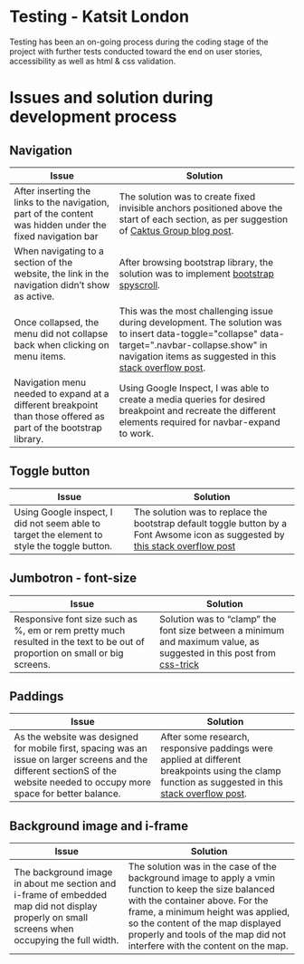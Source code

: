 # **Testing - Katsit London**

Testing has been an on-going process during the coding stage of the project with further tests conducted toward the end on user stories, accessibility as well as html & css validation.

# Issues and solution during development process 

## Navigation 

Issue | Solution 
------------ | -------------
After inserting the links to the navigation, part of the content was hidden under the fixed navigation bar | The solution was to create fixed invisible anchors positioned above the start of each section, as per suggestion of [Caktus Group blog post](https://www.caktusgroup.com/blog/2017/10/23/css-tip-fixed-headers-and-section-anchors).
When navigating to a section of the website, the link in the navigation didn’t show as active. | After browsing bootstrap library, the solution was to implement [bootstrap spyscroll](https://getbootstrap.com/docs/4.5/components/scrollspy/). 
Once collapsed, the menu did not collapse back when clicking on menu items. | This was the most challenging issue during development. The solution was to insert data-toggle="collapse" data-target=".navbar-collapse.show" in navigation items as suggested in this [stack overflow post](https://stackoverflow.com/questions/42401606/how-to-hide-collapsible-bootstrap-4-navbar-on-click).
Navigation menu needed to expand at a different breakpoint than those offered as part of the bootstrap library. | Using Google Inspect, I was able to create a media queries for desired breakpoint and recreate the different elements required for navbar-expand to work. 

## Toggle button 

Issue | Solution 
------------ | -------------
Using Google inspect, I did not seem able to target the element to style the toggle button. | The solution was to replace the bootstrap default toggle button by a Font Awsome icon as suggested by [this stack overflow post](https://stackoverflow.com/questions/42586729/bootstrap-4-change-hamburger-toggler-color)

## Jumbotron - font-size

Issue | Solution 
------------ | -------------
Responsive font size such as %, em or rem pretty much resulted in the text to be out of proportion on small or big screens. | Solution was to “clamp” the font size between a minimum and maximum value, as suggested in this post from [css-trick](https://css-tricks.com/how-do-you-do-max-font-size-in-css/)

## Paddings 

Issue | Solution 
------------ | -------------
As the website was designed for mobile first, spacing was an issue on larger screens and the different sectionS of the website needed to occupy more space for better balance. | After some research, responsive paddings were applied at different breakpoints using the clamp function as suggested in this [stack overflow post](https://stackoverflow.com/questions/38078957/can-we-define-min-margin-and-max-margin-max-padding-and-min-padding-in-css/38079002).

## Background image and i-frame

Issue | Solution 
------------ | -------------
The background image in about me section and i-frame of embedded map did not display properly on small screens when occupying the full width. | The solution was in the case of the background image to apply a vmin function to keep the size balanced with the container above. For the frame, a minimum height was applied, so the content of the map displayed properly and tools of the map did not interfere with the content on the map.

